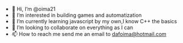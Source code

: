 - 👋 Hi, I’m @oima21
- 👀 I’m interested in building games and automatization
- 🌱 I’m currently learning javascript by my own,I know C++ the basics
- 💞️ I’m looking to collaborate on everything as I can
- 📫 How to reach me send me an email to dafoima@hotmail.com

<!---
oima21/oima21 is a ✨ special ✨ repository because its `README.md` (this file) appears on your GitHub profile.
You can click the Preview link to take a look at your changes.
--->
